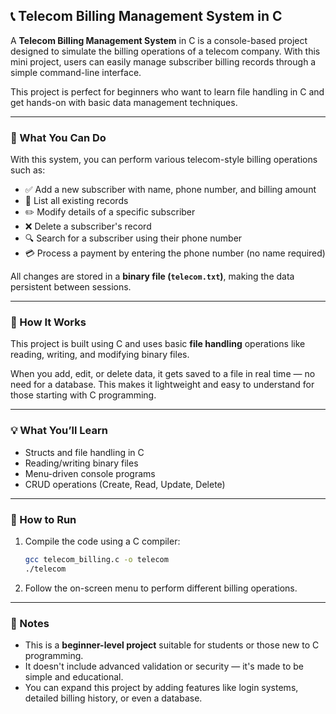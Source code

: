 ## 📞 Telecom Billing Management System in C

A **Telecom Billing Management System** in C is a console-based project designed to simulate the billing operations of a telecom company. With this mini project, users can easily manage subscriber billing records through a simple command-line interface.

This project is perfect for beginners who want to learn file handling in C and get hands-on with basic data management techniques.

---

### 🧾 What You Can Do

With this system, you can perform various telecom-style billing operations such as:

* ✅ Add a new subscriber with name, phone number, and billing amount
* 📃 List all existing records
* ✏️ Modify details of a specific subscriber
* ❌ Delete a subscriber's record
* 🔍 Search for a subscriber using their phone number
* 💳 Process a payment by entering the phone number (no name required)

All changes are stored in a **binary file (`telecom.txt`)**, making the data persistent between sessions.

---

### 📂 How It Works

This project is built using C and uses basic **file handling** operations like reading, writing, and modifying binary files.

When you add, edit, or delete data, it gets saved to a file in real time — no need for a database. This makes it lightweight and easy to understand for those starting with C programming.

---

### 💡 What You’ll Learn

* Structs and file handling in C
* Reading/writing binary files
* Menu-driven console programs
* CRUD operations (Create, Read, Update, Delete)

---

### 🔧 How to Run

1. Compile the code using a C compiler:

   ```bash
   gcc telecom_billing.c -o telecom
   ./telecom
   ```

2. Follow the on-screen menu to perform different billing operations.

---

### 📌 Notes

* This is a **beginner-level project** suitable for students or those new to C programming.
* It doesn't include advanced validation or security — it's made to be simple and educational.
* You can expand this project by adding features like login systems, detailed billing history, or even a database.

